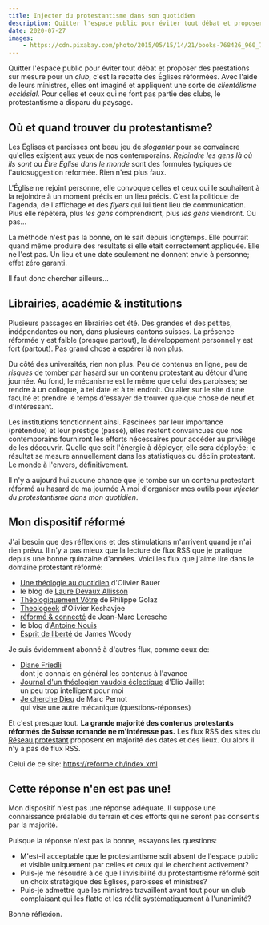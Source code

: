 ```yaml
--- 
title: Injecter du protestantisme dans son quotidien
description: Quitter l'espace public pour éviter tout débat et proposer des prestations sur mesure pour un club, c'est la recette des Églises réformées.
date: 2020-07-27
images:
    - https://cdn.pixabay.com/photo/2015/05/15/14/21/books-768426_960_720.jpg
---
```


Quitter l'espace public pour éviter tout débat et proposer des prestations sur mesure pour un *club*, c'est la recette des Églises réformées.
Avec l'aide de leurs ministres, elles ont imaginé et appliquent une sorte de *clientélisme ecclésial*.
Pour celles et ceux qui ne font pas partie des clubs, le protestantisme a disparu du paysage.

## Où et quand trouver du protestantisme?

Les Églises et paroisses ont beau jeu de *sloganter* pour se convaincre qu'elles existent aux yeux de nos contemporains.
*Rejoindre les gens là où ils sont* ou *Être Église dans le monde* sont des formules typiques de l'autosuggestion réformée.
Rien n'est plus faux.

L'Église ne rejoint personne, elle convoque celles et ceux qui le souhaitent à la rejoindre à un moment précis en un lieu précis.
C'est la politique de l'agenda, de l'affichage et des *flyers* qui lui tient lieu de communication.
Plus elle répétera, plus *les gens* comprendront, plus *les gens* viendront.
Ou pas...

La méthode n'est pas la bonne, on le sait depuis longtemps.
Elle pourrait quand même produire des résultats si elle était correctement appliquée.
Elle ne l'est pas.
Un lieu et une date seulement ne donnent envie à personne; effet zéro garanti.

Il faut donc chercher ailleurs...

## Librairies, académie & institutions

Plusieurs passages en librairies cet été.
Des grandes et des petites, indépendantes ou non, dans plusieurs cantons suisses.
La présence réformée y est faible (presque partout), le développement personnel y est fort (partout).
Pas grand chose à espérer là non plus.

Du côté des universités, rien non plus.
Peu de contenus en ligne, peu de *risques* de tomber par hasard sur un contenu protestant au détour d'une journée.
Au fond, le mécanisme est le même que celui des paroisses; se rendre à un colloque, à tel date et à tel endroit.
Ou aller sur le site d'une faculté et prendre le temps d'essayer de trouver quelque chose de neuf et d'intéressant.

Les institutions fonctionnent ainsi. 
Fascinées par leur importance (prétendue) et leur prestige (passé), elles restent convaincues que nos contemporains fourniront les efforts nécessaires pour accéder au privilège de les découvrir.
Quelle que soit l'énergie à déployer, elle sera déployée; le résultat se mesure annuellement dans les statistiques du déclin protestant.
Le monde à l'envers, définitivement.

Il n'y a aujourd'hui aucune chance que je tombe sur un contenu protestant réformé au hasard de ma journée
À moi d'organiser mes outils  pour *injecter du protestantisme dans mon quotidien*.

## Mon dispositif réformé

J'ai besoin que des réflexions et des stimulations m'arrivent quand je n'ai rien prévu.
Il n'y a pas mieux que la lecture de flux RSS que je pratique depuis une bonne quinzaine d'années.
Voici les flux que j'aime lire dans le domaine protestant réformé:

- [Une théologie au quotidien](https://olivierbauer.org/) d'Olivier Bauer  
- le blog de [Laure Devaux Allisson](https://lauredevaux.ch/)
- [Théologiquement Vôtre](https://philippegolaz.ch/) de Philippe Golaz
- [Theologeek](https://www.theologeek.ch/) d'Olivier Keshavjee
- [réformé & connecté](https://jeanmarcleresche.ch/) de Jean-Marc Leresche
- le blog d'[Antoine Nouis](https://leblogdantoinenouis.fr/)
- [Esprit de liberté](https://espritdeliberte.leswoody.net/) de James Woody

Je suis évidemment abonné à d'autres flux, comme ceux de:

- [Diane Friedli](https://dianefriedli.ch/)  
dont je connais en général les contenus à l'avance
- [Journal d'un théologien vaudois éclectique](https://eliojaillet.ch/) d'Elio Jaillet  
un peu trop intelligent pour moi
- [Je cherche Dieu](https://jecherchedieu.ch/) de Marc Pernot  
qui vise une autre mécanique (questions-réponses)

Et c'est presque tout.
**La grande majorité des contenus protestants réformés de Suisse romande ne m'intéresse pas.**
Les flux RSS des sites du [Réseau protestant](https://reseau-protestant.ch/liste/) proposent en majorité des dates et des lieux.
Ou alors il n'y a pas de flux RSS.

Celui de ce site: https://reforme.ch/index.xml

## Cette réponse n'en est pas une!

Mon dispositif n'est pas une réponse adéquate.
Il suppose une connaissance préalable du terrain et des efforts qui ne seront pas consentis par la majorité.

Puisque la réponse n'est pas la bonne, essayons les questions:

- M'est-il acceptable que le protestantisme soit absent de l'espace public et visible uniquement par celles et ceux qui le cherchent activement?
- Puis-je me résoudre à ce que l'invisibilité du protestantisme réformé soit un choix stratégique des Églises, paroisses et ministres?
- Puis-je admettre que les ministres travaillent avant tout pour un club complaisant qui les flatte et les réélit systématiquement à l'unanimité?

Bonne réflexion.